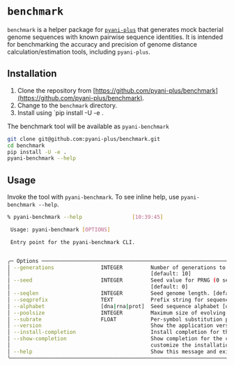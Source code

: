 # `benchmark`

`benchmark` is a helper package for [`pyani-plus`](https://github.com/pyani-plus/pyani-plus) that generates mock bacterial genome sequences with known pairwise sequence identities. It is intended for benchmarking the accuracy and precision of genome distance calculation/estimation tools, including `pyani-plus`.

## Installation

1. Clone the repository from [https://github.com/pyani-plus/benchmark](https://github.com/pyani-plus/benchmark).
2. Change to the `benchmark` directory.
3. Install using `pip install -U -e .

The benchmark tool will be available as `pyani-benchmark`

```bash
git clone git@github.com:pyani-plus/benchmark.git
cd benchmark
pip install -U -e .
pyani-benchmark --help
```

## Usage

Invoke the tool with `pyani-benchmark`. To see inline help, use `pyani-benchmark --help`.

```bash
% pyani-benchmark --help                [10:39:45]

 Usage: pyani-benchmark [OPTIONS]

 Entry point for the pyani-benchmark CLI.


╭─ Options ───────────────────────────────────────────────────────────────────────────────────────────╮
│ --generations               INTEGER         Number of generations to evolve genome pool.            │
│                                             [default: 10]                                           │
│ --seed                      INTEGER         Seed value for PRNG (0 sets no PRNG seed value).        │
│                                             [default: 0]                                            │
│ --seqlen                    INTEGER         Seed genome length. [default: 1000000]                  │
│ --seqprefix                 TEXT            Prefix string for sequences. [default: seq]             │
│ --alphabet                  [dna|rna|prot]  Seed sequence alphabet [default: dna]                   │
│ --poolsize                  INTEGER         Maximum size of evolving genome pool. [default: 100]    │
│ --subrate                   FLOAT           Per-symbol substitution probability. [default: 0.01]    │
│ --version                                   Show the application version and exit.                  │
│ --install-completion                        Install completion for the current shell.               │
│ --show-completion                           Show completion for the current shell, to copy it or    │
│                                             customize the installation.                             │
│ --help                                      Show this message and exit.                             │
╰─────────────────────────────────────────────────────────────────────────────────────────────────────╯
```
